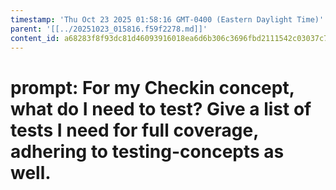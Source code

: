 ```yaml
---
timestamp: 'Thu Oct 23 2025 01:58:16 GMT-0400 (Eastern Daylight Time)'
parent: '[[../20251023_015816.f59f2278.md]]'
content_id: a68283f8f93dc81d46093916018ea6d6b306c3696fbd2111542c03037c75ffa6
---
```


# prompt: For my Checkin concept, what do I need to test? Give a list of tests I need for full coverage, adhering to testing-concepts as well.
